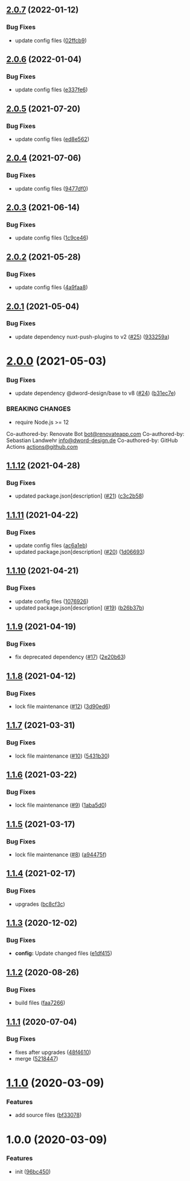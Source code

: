 ## [2.0.7](https://github.com/dword-design/nuxt-refreshing-router/compare/v2.0.6...v2.0.7) (2022-01-12)


### Bug Fixes

* update config files ([02ffcb9](https://github.com/dword-design/nuxt-refreshing-router/commit/02ffcb989046978f471ad9be0681aea8c7895c1a))

## [2.0.6](https://github.com/dword-design/nuxt-refreshing-router/compare/v2.0.5...v2.0.6) (2022-01-04)


### Bug Fixes

* update config files ([e337fe6](https://github.com/dword-design/nuxt-refreshing-router/commit/e337fe69297c362874dd5566cadc816721fb3b21))

## [2.0.5](https://github.com/dword-design/nuxt-refreshing-router/compare/v2.0.4...v2.0.5) (2021-07-20)


### Bug Fixes

* update config files ([ed8e562](https://github.com/dword-design/nuxt-refreshing-router/commit/ed8e5626e3c71f3879c0f83b3cbd476a5e85c10c))

## [2.0.4](https://github.com/dword-design/nuxt-refreshing-router/compare/v2.0.3...v2.0.4) (2021-07-06)


### Bug Fixes

* update config files ([9477df0](https://github.com/dword-design/nuxt-refreshing-router/commit/9477df09c927cd18269f07c15ad9459a46fbb2da))

## [2.0.3](https://github.com/dword-design/nuxt-refreshing-router/compare/v2.0.2...v2.0.3) (2021-06-14)


### Bug Fixes

* update config files ([1c9ce46](https://github.com/dword-design/nuxt-refreshing-router/commit/1c9ce46dfee3192a3e5a91e3ca9044c695d767a2))

## [2.0.2](https://github.com/dword-design/nuxt-refreshing-router/compare/v2.0.1...v2.0.2) (2021-05-28)


### Bug Fixes

* update config files ([4a9faa8](https://github.com/dword-design/nuxt-refreshing-router/commit/4a9faa8741e4dbf6d88b598539e58c6204b42c93))

## [2.0.1](https://github.com/dword-design/nuxt-refreshing-router/compare/v2.0.0...v2.0.1) (2021-05-04)


### Bug Fixes

* update dependency nuxt-push-plugins to v2 ([#25](https://github.com/dword-design/nuxt-refreshing-router/issues/25)) ([933259a](https://github.com/dword-design/nuxt-refreshing-router/commit/933259a19b47bce2a139f595e28cee88ae68e4bc))

# [2.0.0](https://github.com/dword-design/nuxt-refreshing-router/compare/v1.1.12...v2.0.0) (2021-05-03)


### Bug Fixes

* update dependency @dword-design/base to v8 ([#24](https://github.com/dword-design/nuxt-refreshing-router/issues/24)) ([b31ec7e](https://github.com/dword-design/nuxt-refreshing-router/commit/b31ec7ecdf3147ab402e4183e7a7b42a26e94237))


### BREAKING CHANGES

* require Node.js >= 12

Co-authored-by: Renovate Bot <bot@renovateapp.com>
Co-authored-by: Sebastian Landwehr <info@dword-design.de>
Co-authored-by: GitHub Actions <actions@github.com>

## [1.1.12](https://github.com/dword-design/nuxt-refreshing-router/compare/v1.1.11...v1.1.12) (2021-04-28)


### Bug Fixes

* updated package.json[description] ([#21](https://github.com/dword-design/nuxt-refreshing-router/issues/21)) ([c3c2b58](https://github.com/dword-design/nuxt-refreshing-router/commit/c3c2b58a0dcedd8beabe66b759d17333f17b462a))

## [1.1.11](https://github.com/dword-design/nuxt-refreshing-router/compare/v1.1.10...v1.1.11) (2021-04-22)


### Bug Fixes

* update config files ([ac6a1eb](https://github.com/dword-design/nuxt-refreshing-router/commit/ac6a1ebf2deca0edebc5fb98df7e251a15cc21cd))
* updated package.json[description] ([#20](https://github.com/dword-design/nuxt-refreshing-router/issues/20)) ([1d06693](https://github.com/dword-design/nuxt-refreshing-router/commit/1d066937702f9fa7a157689062571dc3dcc61459))

## [1.1.10](https://github.com/dword-design/nuxt-refreshing-router/compare/v1.1.9...v1.1.10) (2021-04-21)


### Bug Fixes

* update config files ([1076926](https://github.com/dword-design/nuxt-refreshing-router/commit/1076926d26172033c4cab4633ee5717ba43fcc4d))
* updated package.json[description] ([#19](https://github.com/dword-design/nuxt-refreshing-router/issues/19)) ([b26b37b](https://github.com/dword-design/nuxt-refreshing-router/commit/b26b37b0dd74ba6a3e5aee09e0a6704fc50528df))

## [1.1.9](https://github.com/dword-design/nuxt-refreshing-router/compare/v1.1.8...v1.1.9) (2021-04-19)


### Bug Fixes

* fix deprecated dependency ([#17](https://github.com/dword-design/nuxt-refreshing-router/issues/17)) ([2e20b63](https://github.com/dword-design/nuxt-refreshing-router/commit/2e20b638a52598eff82e51e160b1fc9545a67e76))

## [1.1.8](https://github.com/dword-design/nuxt-refreshing-router/compare/v1.1.7...v1.1.8) (2021-04-12)


### Bug Fixes

* lock file maintenance ([#12](https://github.com/dword-design/nuxt-refreshing-router/issues/12)) ([3d90ed6](https://github.com/dword-design/nuxt-refreshing-router/commit/3d90ed607450a574f5b4284e9ee199bc7dcba816))

## [1.1.7](https://github.com/dword-design/nuxt-refreshing-router/compare/v1.1.6...v1.1.7) (2021-03-31)


### Bug Fixes

* lock file maintenance ([#10](https://github.com/dword-design/nuxt-refreshing-router/issues/10)) ([5431b30](https://github.com/dword-design/nuxt-refreshing-router/commit/5431b30fd40e3c7dcfe119ece90d469a8463b402))

## [1.1.6](https://github.com/dword-design/nuxt-refreshing-router/compare/v1.1.5...v1.1.6) (2021-03-22)


### Bug Fixes

* lock file maintenance ([#9](https://github.com/dword-design/nuxt-refreshing-router/issues/9)) ([1aba5d0](https://github.com/dword-design/nuxt-refreshing-router/commit/1aba5d03d3fcde7cb0bbcb5fc81445314264dd47))

## [1.1.5](https://github.com/dword-design/nuxt-refreshing-router/compare/v1.1.4...v1.1.5) (2021-03-17)


### Bug Fixes

* lock file maintenance ([#8](https://github.com/dword-design/nuxt-refreshing-router/issues/8)) ([a94475f](https://github.com/dword-design/nuxt-refreshing-router/commit/a94475fa5f948a2cff4348c2a360c573b764d3e6))

## [1.1.4](https://github.com/dword-design/nuxt-refreshing-router/compare/v1.1.3...v1.1.4) (2021-02-17)


### Bug Fixes

* upgrades ([bc8cf3c](https://github.com/dword-design/nuxt-refreshing-router/commit/bc8cf3c8de516dd5c71254aab740bf9f94ef9b36))

## [1.1.3](https://github.com/dword-design/nuxt-refreshing-router/compare/v1.1.2...v1.1.3) (2020-12-02)


### Bug Fixes

* **config:** Update changed files ([e1df415](https://github.com/dword-design/nuxt-refreshing-router/commit/e1df41516924953895403e3b4bda912f96bdd7ca))

## [1.1.2](https://github.com/dword-design/nuxt-refreshing-router/compare/v1.1.1...v1.1.2) (2020-08-26)


### Bug Fixes

* build files ([faa7266](https://github.com/dword-design/nuxt-refreshing-router/commit/faa7266e38184a7ceb6098105c5d1e6c274c1bc0))

## [1.1.1](https://github.com/dword-design/nuxt-refreshing-router/compare/v1.1.0...v1.1.1) (2020-07-04)


### Bug Fixes

* fixes after upgrades ([48f4610](https://github.com/dword-design/nuxt-refreshing-router/commit/48f461022eec896787faf4cf732bb5ceed1edeae))
* merge ([5218447](https://github.com/dword-design/nuxt-refreshing-router/commit/5218447c8abc394aaa51d325976a927e53b6d885))

# [1.1.0](https://github.com/dword-design/nuxt-refreshing-router/compare/v1.0.0...v1.1.0) (2020-03-09)


### Features

* add source files ([bf33078](https://github.com/dword-design/nuxt-refreshing-router/commit/bf3307869d6db5646e5a4ad78965afbcff6dc02c))

# 1.0.0 (2020-03-09)


### Features

* init ([96bc450](https://github.com/dword-design/nuxt-refreshing-router/commit/96bc450272e194b7f7d79f10d34b7406d3f235cc))
